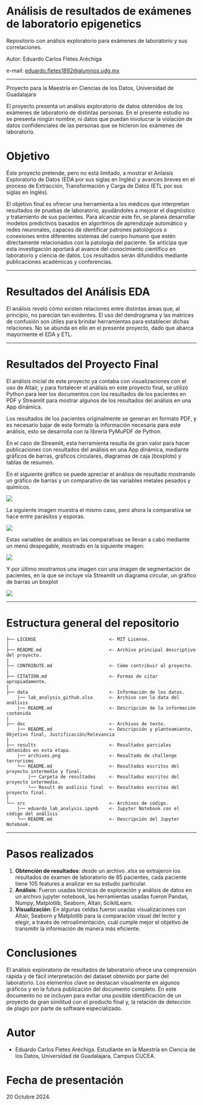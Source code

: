 # Análisis de resultados de exámenes de laboratorio epigenetics

Repositorio con análisis exploratorio para exámenes de laboratorio y sus correlaciones. 

Autor: Eduardo Carlos Fletes Aréchiga

e-mail: eduardo.fletes1892@alumnos.udg.mx
________________________________________________________________________________________________________________

Proyecto para la Maestría en Ciencias de los Datos, Universidad de Guadalajara

El proyecto presenta un análisis exploratorio de datos obtenidos de los exámenes de laboratorio de distintas personas.
En el presente estudio no se presenta ningún nombre, ni datos que puedan involucrar la violación de datos confidenciales de las personas que se hicieron los exámenes de laboratorio.

# Objetivo

Éste proyecto pretende, pero no está limitado, a mostrar el Anlaisis Exploratorio de Datos (EDA por sus siglas en Inglés) y avances breves en el proceso de Extracción, Transformación y Carga de Datos (ETL por sus siglas en Inglés).

El objetivo final es ofrecer una herramienta a los médicos que interpretan resultados de pruebas de laboratorio, ayudándoles a mejorar el diagnóstico y tratamiento de sus pacientes. Para alcanzar este fin, se planea desarrollar modelos predictivos basados en algoritmos de aprendizaje automático y redes neuronales, capaces de identificar patrones patológicos o conexiones entre diferentes sistemas del cuerpo humano que estén directamente relacionados con la patología del paciente. 
Se anticipa que esta investigación aportará al avance del conocimiento científico en laboratorio y ciencia de datos. 
Los resultados serán difundidos mediante publicaciones académicas y conferencias.
________________________________________________________________________________________________________________

# Resultados del Análisis EDA

El análisis reveló cómo existen relaciones entre distintas áreas que, al principio, no parecían tan evidentes. El uso del dendrograma y las matrices de confusión son útiles para brindar herramientas para establecer dichas relaciones. No se abunda en ello en el presente proyecto, dado que abarca mayormente el EDA y ETL.
________________________________________________________________________________________________________________

# Resultados del Proyecto Final

El análisis inicial de este proyecto ya contaba con visualizaciones con el uso de Altair, y para fortalecer el análisis en este proyecto final, se utilizó Python para leer los documentos con los resultados de los pacientes en PDF y Streamlit para mostrar algunos de los resultados del análisis en una App dinámica.

Los resultados de los pacientes originalmente se generan en formato PDF, y es necesario bajar de este formato la información necesaria para este análisis, esto se desarrolla con la librería PyMuPDF de Python.

En el caso de Streamlit, esta herramienta resulta de gran valor para hacer publicaciones con resultados del análisis en una App dinámica, mediante gráficos de barras, gráficos circulares, diagramas de caja (boxplots) y tablas de resumen. 

En el siguiente gráfico se puede apreciar el análisis de resultado mostrando un gráfico de barras y un comparativo de las variables metales pesados y químicos.

![]( https://github.com/edd885/Tecnicas-de-machine-learning-en-an-lisis-de-resultados-de-laboratorio/blob/main/results/Screenshot%202024-11-30%20074209.png)

La siguiente imagen muestra el mismo caso, pero ahora la comparativa se hace entre parásitos y esporas.

![]( https://github.com/edd885/Tecnicas-de-machine-learning-en-an-lisis-de-resultados-de-laboratorio/blob/main/results/Screenshot%202024-11-30%20074223.png)

Estas variables de análisis en las comparativas se llevan a cabo mediante un menú despegable, mostrado en la siguiente imagen:

![]( https://github.com/edd885/Tecnicas-de-machine-learning-en-an-lisis-de-resultados-de-laboratorio/blob/main/results/Screenshot%202024-11-30%20074234.png)

Y por último mostramos una imagen con una imagen de segmentación de pacientes, en la que se incluye vía Streamlit un diagrama circular, un gráfico de barras un boxplot 

![]( https://github.com/edd885/Tecnicas-de-machine-learning-en-an-lisis-de-resultados-de-laboratorio/blob/main/results/Screenshot%202024-11-30%20074248.png)






__________________________________________________________________________________________________________________

# Estructura general del repositorio

    ├── LICENSE                           <- MIT License.
    |  
    ├── README.md                         <- Archivo principal descriptivo del proyecto.  
    |  
    ├── CONTRIBUTE.md                     <- Cómo contribuir al proyecto.  
    |  
    ├── CITATION.md                       <- Formas de citar apropiadamente.  
    |  
    ├── data                              <- Información de los datos.  
        |── lab_analysis_github.xlsx      <- Archivo con la data del análisis
        |── README.md                     <- Descripción de la información contenida
    |
    ├── doc                               <- Archivos de texto.  
        |── README.md                     <- Descripción y planteamiento, Objetivo final, Justificación/Relevancia
    |  
    ├── results                           <- Resultados parciales obtenidos en esta etapa. 
        |── archivos.png                  <- Resultado de challenge terrorismo 
        └── README.md                     <- Resultados escritos del proyecto intermedio y final.
            |── Carpeta de resultados     <- Resultados escritos del proyecto intermedio.
            └── Result de análisis final  <- Resultados escritos del proyecto final.
    |  
    └── src                               <- Archivos de código.  
        |── eduardo_lab_analysis.ipynb    <- Jupyter Notebook con el código del análisis
        └── README.md                     <- Descripción del Jupyter Notebook.
______________________________________________________________

# Pasos realizados

1. **Obtención de resultados**: desde un archivo .xlsx se extrajeron los resultados de examen de laboratorio de 65 pacientes, cada paciente tiene 105 features a analizar en su estudio particular.
2. **Análisis**: Fueron usadas técnicas de exploración y análisis de datos en un archivo jupyter notebook, las herramientas usadas fueron Pandas, Numpy, Matplotlib, Seaborn, Altair, ScikitLearn.
3. **Visualización**: En algunas celdas fueron usadas visualizaciones con Altair, Seaborn y Matplotlib para la comparación visual del lector y elegir, a través de retroalimentación, cuál cumple mejor el objetivo de transmitir la información de manera más eficiente.

# Conclusiones
El análisis exploratorio de resultados de laboratorio ofrece una comprensión rápida y de fácil interpretación del dataset obtenido por parte del laboratorio. Los elementos clave se destacan visualmente en algunos gráficos y en la futura publicación del documento completo. En este documento no se incluyen para evitar una posible identificación de un proyecto de gran similitud con el producto final y, la relación de detección de plagio por parte de software especializado.

# Autor
- Eduardo Carlos Fletes Aréchiga. Estudiante en la Maestría en Ciencia de los Datos, Universidad de Guadalajara, Campus CUCEA.

# Fecha de presentación

20 Octubre 2024.
